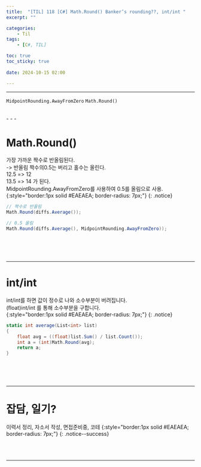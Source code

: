 ```yaml
---
title:  "[TIL] 118 [C#] Math.Round() Banker’s rounding??, int/int "
excerpt: ""

categories:
    - Til
tags:
    - [C#, TIL]

toc: true
toc_sticky: true
 
date: 2024-10-15 02:00

---
```

- - -

`MidpointRounding.AwayFromZero` `Math.Round()`

<br>
- - - 

# Math.Round()
가장 가까운 짝수로 반올림된다.  
-> 반올림 짝수의0.5는 버리고 홀수는 올린다.  
12.5 => 12   
13.5 => 14 가 된다.   
MidpointRounding.AwayFromZero를 사용하여 0.5를 올림으로 사용. 
{:style="border:1px solid #EAEAEA; border-radius: 7px;"}
{: .notice}  

<div class="notice--primary" markdown="1"> 

```c# 
// 짝수로 반올림
Math.Round(diffs.Average());

// 0.5 올림
Math.Round(diffs.Average(), MidpointRounding.AwayFromZero));
```
</div>

<br><br><br>
- - - 

# int/int
int/int를 하면 값이 정수로 나와 소수부분이 버려집니다.   
(float)int/int 를 통해 소수부분을 구합니다.  
{:style="border:1px solid #EAEAEA; border-radius: 7px;"}
{: .notice}  

<div class="notice--primary" markdown="1"> 

```c# 
static int average(List<int> list)
{
    float avg = ((float)list.Sum() / list.Count());
    int a = (int)Math.Round(avg);
    return a;
}
```
</div>

<br><br><br>
- - - 

# 잡담, 일기?
이력서 정리, 자소서 작성, 면접준비중, 코테
{:style="border:1px solid #EAEAEA; border-radius: 7px;"}
{: .notice--success}  

<br><br>
- - -
